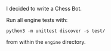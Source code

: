 I decided to write a Chess Bot.

Run all engine tests with:

```python3 -m unittest discover -s test/```

from within the ```engine``` directory.



